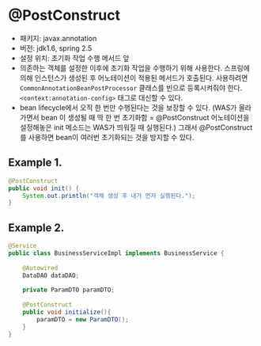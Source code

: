 # @PostConstruct

- 패키지: javax.annotation
- 버전: jdk1.6, spring 2.5
- 설정 위치: 초기화 작업 수행 메서드 앞
- 의존하는 객체를 설정한 이후에 초기화 작업을 수행하기 위해 사용한다.
스프링에 의해 인스턴스가 생성된 후 어노테이션이 적용된 메서드가 호출된다. 
사용하려면 `CommonAnnotationBeanPostProcessor` 클래스를 빈으로 등록시켜줘야 한다. `<context:annotation-config>` 태그로 대신할 수 있다.
- bean lifecycle에서 오직 한 번만 수행된다는 것을 보장할 수 있다. (WAS가 올라가면서 bean 이 생성될 때 딱 한 번 초기화함 = @PostConstruct 어노테이션을 설정해놓은 init 메소드는 WAS가 띄워질 때 실행된다.) 그래서 @PostConstruct를 사용하면 bean이 여러번 초기화되는 것을 방지할 수 있다.

## Example 1.

```java
@PostConstruct
public void init() {
    System.out.println("객체 생성 후 내가 먼저 실행된다.");
}
```

## Example 2.

```java
@Service
public class BusinessServiceImpl implements BusinessService {
 
    @Autowired
    DataDAO dataDAO;
 
    private ParamDTO paramDTO;
 
    @PostConstruct
    public void initialize(){
        paramDTO = new ParamDTO();
    }
}
```


